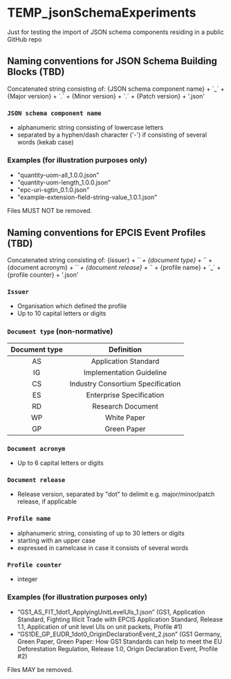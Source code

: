 # TEMP_jsonSchemaExperiments
Just for testing the import of JSON schema components residing in a public GitHub repo 

## Naming conventions for JSON Schema Building Blocks (TBD)

Concatenated string consisting of: 
{JSON schema component name} + ´_´ + {Major version} + ´.´ + {Minor version} + ´.´ + {Patch version} + '.json'

### `JSON schema component name`
* alphanumeric string consisting of lowercase letters
* separated by a hyphen/dash character ('-') if consisting of several words (kekab case)

### Examples (for illustration purposes only)
* "quantity-uom-all_1.0.0.json"
* "quantity-uom-length_1.0.0.json"
* "epc-uri-sgtin_0.1.0.json"
* "example-extension-field-string-value_1.0.1.json"

Files MUST NOT be removed. 

## Naming conventions for EPCIS Event Profiles (TBD)

Concatenated string consisting of: 
{issuer} + ´_´ + {document type} + ´_´ + {document acronym} + ´_´ + {document release} + ´_´ + {profile name} + ´_´ + {profile counter} + '.json'

### `Issuer`
* Organisation which defined the profile 
* Up to 10 capital letters or digits

### `Document type` (non-normative)

| **Document type**  | **Definition**                    | 
|:------------------:|:---------------------------------:|
| AS                 | Application Standard              |
| IG                 | Implementation Guideline          |
| CS                 | Industry Consortium Specification | 
| ES                 | Enterprise Specification          | 
| RD                 | Research Document                 | 
| WP                 | White Paper                       | 
| GP                 | Green Paper                       | 

### `Document acronym`
* Up to 6 capital letters or digits

### `Document release`
* Release version, separated by "dot" to delimit e.g. major/minor/patch release, if applicable  

### `Profile name`
* alphanumeric string, consisting of up to 30 letters or digits 
* starting with an upper case
* expressed in camelcase in case it consists of several words

### `Profile counter`
* integer

### Examples (for illustration purposes only)
* “GS1_AS_FIT_1dot1_ApplyingUnitLevelUIs_1.json” (GS1, Application Standard, Fighting Illicit Trade with EPCIS Application Standard, Release 1.1, Application of unit level UIs on unit packets, Profile #1)
* “GS1DE_GP_EUDR_1dot0_OriginDeclarationEvent_2.json” (GS1 Germany, Green Paper, Green Paper: How GS1 Standards can help to meet the EU Deforestation Regulation, Release 1.0, Origin Declaration Event, Profile #2)

Files MAY be removed. 
